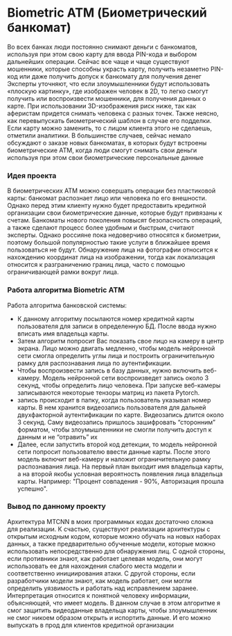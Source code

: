 # Biometric ATM (Биометрический банкомат)
Во всех банках люди постоянно снимают деньги с банкоматов, используя 
при этом свою карту для ввода PIN-кода и выбором дальнейших операции. 
Сейчас все чаще и чаще существуют мошенники, которые способны 
украсть карту, получить незаметно PIN-код или даже получить допуск к 
банкомату для получения денег
Эксперты уточняют, что если злоумышленники будут использовать 
«плоскую картинку», где изображен человек в 2D, то легко смогут 
получить или воспроизвести мошенники, для получения данных о карте. 
При использовании 3D-изображения риск ниже, так как аферистам 
придется снимать человека с разных точек. Также неясно, как 
перевыпускать биометрический шаблон в случае его подделки. Если карту 
можно заменить, то с лицом клиента этого не сделаешь, отметили 
аналитики. В большинстве случаев, сейчас немало обсуждают о заказе 
новых банкоматах, в которых будут встроены биометрические АТМ, когда 
люди смогут снимать свои деньги используя при этом свои 
биометрические персональные данные
### Идея проекта
В биометрических ATM можно совершать операции без 
пластиковой карты: банкомат распознает лицо или человека по его 
внешности. Однако перед этим клиенту нужно будет предоставить 
кредитной организации свои биометрические данные, которые будут 
привязаны к счетам. Банкоматы нового поколения повысят безопасность 
операций, а также сделают процесс более удобным и быстрым, считают 
эксперты. Однако россияне пока недоверчиво относятся к биометрии, 
поэтому большой популярностью такие услуги в ближайшее время 
пользоваться не будут.
Обнаружение лица на фотографии относится к нахождению координат 
лица на изображении, тогда как локализация относится к разграничению 
границ лица, часто с помощью ограничивающей рамки вокруг лица.
### Работа алгоритма Biometric ATM
Работа алгоритма банковской системы:
- К данному алгоритму посылаются номер кредитной карты пользователя 
для записи в определенную БД. После ввода нужно вписать имя владельца 
карты.
- Затем алгоритм попросит Вас показать свое лицо на камеру в центр 
экрана. Лицо можно двигать медленно, чтобы модель нейронной сети 
смогла определить углы лица и построить ограничительную рамку для 
распознавания лица по аутентификации.
- Чтобы воспроизвести запись в базу данных, нужно включить веб-камеру. 
Модель нейронной сети воспроизведет запись около 3 секунд, чтобы 
определить лицо человека. При запуске веб-камеры записываются 
некоторые тензоры матриц из пакета Pytorch.
- запись происходит в папку, когда пользователь 
указывал номер карты. В нем хранится видеозапись пользователя для 
дальней двухфакторной аутентификации по карте. Видеозапись длится 
около 3 секунд. Саму видеозапись пришлось зашифровать “сторонним” 
форматом, чтобы злоумышленники не смогли получить доступ к данным и 
не “отравить” их
- Далее, если запустить второй код детекции, то модель нейронной сети 
попросит пользователю ввести данные карты. После этого модель 
включит веб-камеру и наложит ограничительную рамку распознавания 
лица. На первый план выходит имя владельца карты, а на второй якобы 
условная вероятность появления лица владельца карты. Например: "Процент совпадения - 90%, Авторизация прошла успешно".
### Вывод по данному проекту
Архитектура MTCNN в моих программных кодах достаточно сложна для реализации. К счастью, 
существуют реализации архитектуры с открытым исходным кодом, 
которые можно обучать на новых наборах данных, а также 
предварительно обученные модели, которые можно использовать 
непосредственно для обнаружения лиц. С одной стороны, если противники знают, как работает целевая модель, 
они могут использовать ее для нахождения слабого места модели и 
соответственно инициирования атаки. С другой стороны, если 
разработчики модели знают, как модель работает, они могли определить 
уязвимость и работать над исправлением заранее. Интерпретация 
относится к понятной человеку информации, объясняющей, что имеет 
модель. В данном случае в этом алгоритме я смог защитить видеоданные 
владельца карты, чтобы злоумышленник не смог никоем образом открыть 
и испортить данные. И его можно выпускать в прод для клиентов кредитной организации
